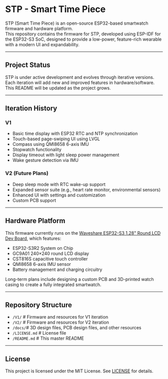 # STP - Smart Time Piece

STP (Smart Time Piece) is an open-source ESP32-based smartwatch firmware and hardware platform.  
This repository contains the firmware for STP, developed using ESP-IDF for the ESP32-S3 SoC, designed to provide a low-power, feature-rich wearable with a modern UI and expandability.

---

## Project Status

STP is under active development and evolves through iterative versions.  
Each iteration will add new and improved features in hardware/software.  
This README will be updated as the project grows.  

---

## Iteration History

### V1 

- Basic time display with ESP32 RTC and NTP synchronization  
- Touch-based page-swiping UI using LVGL  
- Compass using QMI8658 6-axis IMU  
- Stopwatch functionality  
- Display timeout with light sleep power management  
- Wake gesture detection via IMU  

### V2 (Future Plans)

- Deep sleep mode with RTC wake-up support  
- Expanded sensor suite (e.g., heart rate monitor, environmental sensors)   
- Enhanced UI with settings and customization  
- Custom PCB support  


---

## Hardware Platform

This firmware currently runs on the [Waveshare ESP32-S3 1.28" Round LCD Dev Board](https://www.waveshare.com/wiki/ESP32-S3-Touch-LCD-1.28), which features:

- ESP32-S3R2 System on Chip  
- GC9A01 240×240 round LCD display  
- CST816S capacitive touch controller  
- QMI8658 6-axis IMU sensor  
- Battery management and charging circuitry

Long-term plans include designing a custom PCB and 3D-printed watch casing to create a fully integrated smartwatch.

---

## Repository Structure
- `/V1/` # Firmware and resources for V1 iteration
- `/V2/` # Firmware and resources for V2 iteration
- `/docs/`# 3D design files, PCB design files, and other resources
- `/LICENSE.md` # License file
- `/README.md` # This master README

---

## License

This project is licensed under the MIT License. See [LICENSE](./LICENSE.md) for details.
